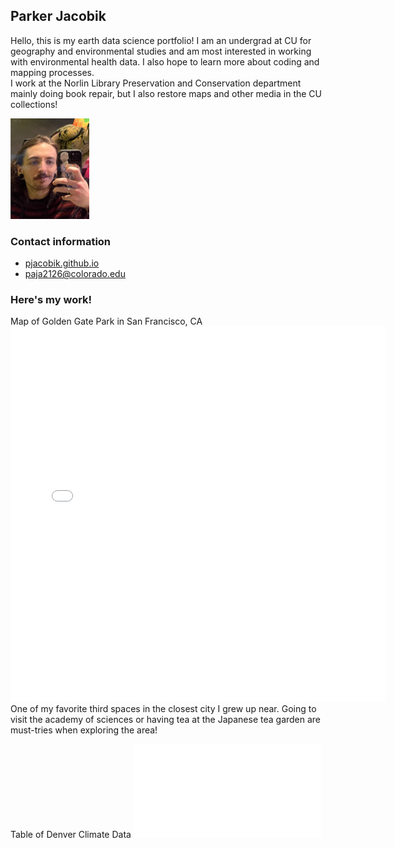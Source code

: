 ## Parker Jacobik
Hello, this is my earth data science portfolio! I am an undergrad at CU for geography and environmental studies and am most interested in working with environmental health data. I also hope to learn more about coding and mapping processes.\
I work at the Norlin Library Preservation and Conservation department mainly doing book repair, but I also restore maps and other media in the CU collections!

<img 
  src="/img/profilepic.png" 
  alt="author profile pic" 
  width="25%" >

### Contact information
 -  [pjacobik.github.io](https://pjacobik.github.io/)
 -  [paja2126@colorado.edu](paja2126@colorado.edu)

### Here's my work!
Map of Golden Gate Park in San Francisco, CA 
<embed type="text/html" src="img/sanfran (1).html" width="600" height="600">
One of my favorite third spaces in the closest city I grew up near. Going to visit the academy of sciences or having tea at the Japanese tea garden are must-tries when exploring the area! 

Table of Denver Climate Data
<embed type="text/html" src="img/denver_climate_data.html">
